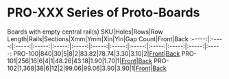 # PRO-XXX Series of Proto-Boards
Boards with empty central rail(s)
SKU|Holes|Rows|Row Length|Rails|Sections|Xmm|Ymm|Xin|Yin|Gap Count|Front|Back
:-----:|:-----:|:-----:|:-----:|:-----:|:-----:|:-----:|:-----:|:-----:|:-----:|:-----:|:-----:|:-----:
PRO-100|840|30|5|8|2|83.82|78.74|3.30|3.10|2|[Front](/Images/PRO-100/Front.png)|[Back](/Images/PRO-100/Back.png)
PRO-101|256|16|6|4|1|48.26|43.18|1.90|1.70|1|[Front](/Images/PRO-101/Front.png)|[Back](/Images/PRO-101/Back.png)
PRO-102|1,368|38|6|12|2|99.06|99.06|3.90|3.90|1|[Front](/Images/PRO-102/Front.png)|[Back](/Images/PRO-102/Back.png)
